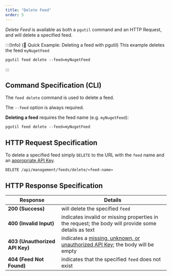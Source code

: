 ```yaml
---
title: "Delete Feed"
order: 5
---
```


*Delete Feed* is available as both a `pgutil` command and an HTTP Request, and will delete a specified feed.

:::(Info) (🚀 Quick Example: Deleting a feed with pgutil)
This example deletes the feed `myNugetFeed`
```
pgutil feed delete --feed=myNugetFeed
```
:::

## Command Specification (CLI)
The `feed delete` command is used to delete a feed.

The `--feed` option is always required.

**Deleting a feed** requires the feed name (e.g. `myNugetFeed`):
```
pgutil feed delete --feed=myNugetFeed
```

## HTTP Request Specification
To delete a specified feed simply `DELETE` to the URL with the `feed` name and an [appropriate API Key](/docs/proget/reference-api/feeds/proget-api-feeds#authentication).

```
DELETE /api/management/feeds/delete/«feed-name»
```

## HTTP Response Specification

| Response | Details |
|---|---|
| **200 (Success)** | will delete the specified `feed` |
| **400 (Invalid Input)** | indicates invalid or missing properties in the request; the body will provide some details as text |
| **403 (Unauthorized API Key)** | indicates a [missing, unknown, or unauthorized API Key](/docs/proget/reference-api/feeds/proget-api-feeds#authentication); the body will be empty |
| **404 (Feed Not Found)** | indicates that the specified `feed` does not exist |